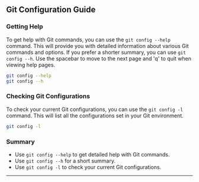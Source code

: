 ## Git Configuration Guide

### Getting Help
To get help with Git commands, you can use the `git config --help` command. This will provide you with detailed information about various Git commands and options. If you prefer a shorter summary, you can use `git config --h`. Use the spacebar to move to the next page and 'q' to quit when viewing help pages.

```bash
git config --help
git config --h
```

### Checking Git Configurations
To check your current Git configurations, you can use the `git config -l` command. This will list all the configurations set in your Git environment.

```bash
git config -l
```

### Summary
- Use `git config --help` to get detailed help with Git commands.
- Use `git config --h` for a short summary.
- Use `git config -l` to check your current Git configurations.

---
